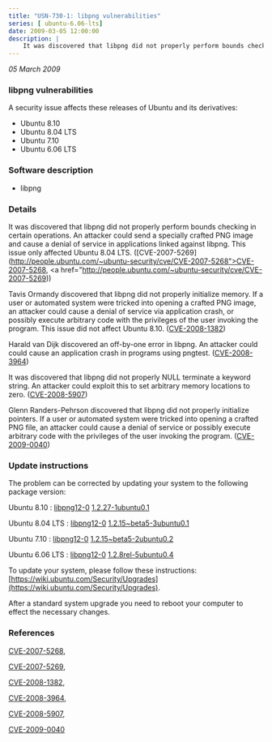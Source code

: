 ```yaml
---
title: "USN-730-1: libpng vulnerabilities"
series: [ ubuntu-6.06-lts]
date: 2009-03-05 12:00:00
description: |
    It was discovered that libpng did not properly perform bounds checking in certain operations. An attacker could send a specially crafted PNG image and cause a denial of service in applications linked against libpng. This issue only affected Ubuntu 8.04 LTS. ([CVE-2007-5269](http://people.ubuntu.com/~ubuntu-security/cve/CVE-2007-5268">CVE-2007-5268</a>, <a href="http://people.ubuntu.com/~ubuntu-security/cve/CVE-2007-5269))
--- 
```

 
 

*05 March 2009*

### libpng vulnerabilities

A security issue affects these releases of Ubuntu and its derivatives:

* Ubuntu 8.10
* Ubuntu 8.04 LTS
* Ubuntu 7.10
* Ubuntu 6.06 LTS

### Software description

* libpng 

### Details

It was discovered that libpng did not properly perform bounds checking in certain operations. An attacker could send a specially crafted PNG image and cause a denial of service in applications linked against libpng. This issue only affected Ubuntu 8.04 LTS. ([CVE-2007-5269](http://people.ubuntu.com/~ubuntu-security/cve/CVE-2007-5268">CVE-2007-5268</a>, <a href="http://people.ubuntu.com/~ubuntu-security/cve/CVE-2007-5269))

Tavis Ormandy discovered that libpng did not properly initialize memory. If a user or automated system were tricked into opening a crafted PNG image, an attacker could cause a denial of service via application crash, or possibly execute arbitrary code with the privileges of the user invoking the program. This issue did not affect Ubuntu 8.10. ([CVE-2008-1382](http://people.ubuntu.com/~ubuntu-security/cve/CVE-2008-1382))

Harald van Dijk discovered an off-by-one error in libpng. An attacker could could cause an application crash in programs using pngtest. ([CVE-2008-3964](http://people.ubuntu.com/~ubuntu-security/cve/CVE-2008-3964))

It was discovered that libpng did not properly NULL terminate a keyword string. An attacker could exploit this to set arbitrary memory locations to zero. ([CVE-2008-5907](http://people.ubuntu.com/~ubuntu-security/cve/CVE-2008-5907))

Glenn Randers-Pehrson discovered that libpng did not properly initialize pointers. If a user or automated system were tricked into opening a crafted PNG file, an attacker could cause a denial of service or possibly execute arbitrary code with the privileges of the user invoking the program. ([CVE-2009-0040](http://people.ubuntu.com/~ubuntu-security/cve/CVE-2009-0040)) 

### Update instructions

The problem can be corrected by updating your system to the following package version:

Ubuntu 8.10
 : [libpng12-0](https://launchpad.net/ubuntu/+source/libpng) <span> [1.2.27-1ubuntu0.1](https://launchpad.net/ubuntu/+source/libpng/1.2.27-1ubuntu0.1) </span> 

Ubuntu 8.04 LTS
 : [libpng12-0](https://launchpad.net/ubuntu/+source/libpng) <span> [1.2.15~beta5-3ubuntu0.1](https://launchpad.net/ubuntu/+source/libpng/1.2.15~beta5-3ubuntu0.1) </span> 

Ubuntu 7.10
 : [libpng12-0](https://launchpad.net/ubuntu/+source/libpng) <span> [1.2.15~beta5-2ubuntu0.2](https://launchpad.net/ubuntu/+source/libpng/1.2.15~beta5-2ubuntu0.2) </span> 

Ubuntu 6.06 LTS
 : [libpng12-0](https://launchpad.net/ubuntu/+source/libpng) <span> [1.2.8rel-5ubuntu0.4](https://launchpad.net/ubuntu/+source/libpng/1.2.8rel-5ubuntu0.4) </span> 

To update your system, please follow these instructions: [https://wiki.ubuntu.com/Security/Upgrades](https://wiki.ubuntu.com/Security/Upgrades).

After a standard system upgrade you need to reboot your computer to effect the necessary changes. 

### References

 
 [CVE-2007-5268](http://people.ubuntu.com/~ubuntu-security/cve/CVE-2007-5268), 

 [CVE-2007-5269](http://people.ubuntu.com/~ubuntu-security/cve/CVE-2007-5269), 

 [CVE-2008-1382](http://people.ubuntu.com/~ubuntu-security/cve/CVE-2008-1382), 

 [CVE-2008-3964](http://people.ubuntu.com/~ubuntu-security/cve/CVE-2008-3964), 

 [CVE-2008-5907](http://people.ubuntu.com/~ubuntu-security/cve/CVE-2008-5907), 

 [CVE-2009-0040](http://people.ubuntu.com/~ubuntu-security/cve/CVE-2009-0040)
 

